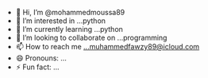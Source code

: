 - 👋 Hi, I’m @mohammedmoussa89
- 👀 I’m interested in ...python
- 🌱 I’m currently learning ...python
- 💞️ I’m looking to collaborate on ...programming
- 📫 How to reach me ...muhammedfawzy89@icloud.com
- 😄 Pronouns: ...
- ⚡ Fun fact: ...

<!---
mohammedmoussa89/mohammedmoussa89 is a ✨ special ✨ repository because its `README.md` (this file) appears on your GitHub profile.
You can click the Preview link to take a look at your changes.
--->
